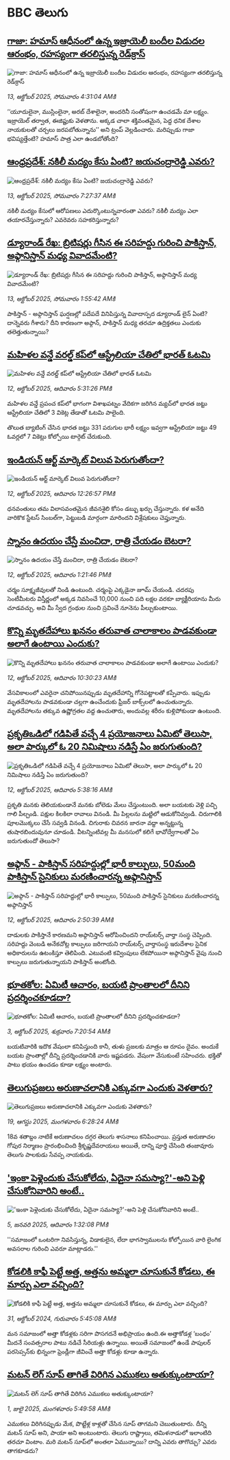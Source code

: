 # BBC తెలుగు## [గాజా: హమాస్ ఆధీనంలో ఉన్న ఇజ్రాయెలీ బందీల విడుదల ఆరంభం, రహస్యంగా తరలిస్తున్న రెడ్‌క్రాస్ ](https://www.bbc.com/telugu/articles/c874gdnj2nqo?at_medium=RSS&at_campaign=rss?at_campaign=githubrss)![గాజా: హమాస్ ఆధీనంలో ఉన్న ఇజ్రాయెలీ బందీల విడుదల ఆరంభం, రహస్యంగా తరలిస్తున్న రెడ్‌క్రాస్ ](https://ichef.bbci.co.uk/ace/standard/240/cpsprodpb/55ac/live/f16f6f40-a7fa-11f0-b741-177e3e2c2fc7.jpg)_13, అక్టోబర్ 2025, సోమవారం 4:31:04 AMకి_‘‘యూదులైనా, ముస్లింలైనా, అరబ్ దేశాలైనా, అందరినీ సంతోషంగా ఉంచడమే మా లక్ష్యం. ఇజ్రాయెల్ తర్వాత, ఈజిప్టుకు వెళతాను. అక్కడ చాలా శక్తివంతమైన, పెద్ద ధనిక దేశాల నాయకులతో చర్చలు జరపబోతున్నాను’’ అని ట్రంప్ వెల్లడించారు. మరిప్పుడు గాజా భవిష్యత్తేంటి? హమాస్ పాత్ర ఎలా ఉండబోతోంది?## [ఆంధ్రప్రదేశ్‌: నకిలీ మద్యం కేసు ఏంటి?  జయచంద్రారెడ్డి ఎవరు?](https://www.bbc.com/telugu/articles/c740j5237zpo?at_medium=RSS&at_campaign=rss?at_campaign=githubrss)![ఆంధ్రప్రదేశ్‌: నకిలీ మద్యం కేసు ఏంటి?  జయచంద్రారెడ్డి ఎవరు?](https://ichef.bbci.co.uk/ace/standard/240/cpsprodpb/7018/live/53cf3010-a807-11f0-92db-77261a15b9d2.jpg)_13, అక్టోబర్ 2025, సోమవారం 7:27:37 AMకి_నకిలీ మద్యం కేసులో ఆరోపణలు ఎదుర్కొంటున్నవారంతా  ఎవరు? నకిలీ మద్యం ఎలా తయారచేస్తున్నారు? ఎవరెవరు సహకరిస్తున్నారు?## [డ్యూరాండ్ రేఖ: బ్రిటిషర్లు గీసిన ఈ సరిహద్దు గురించి పాకిస్తాన్, అఫ్గానిస్తాన్ మధ్య వివాదమేంటి?](https://www.bbc.com/telugu/articles/c0m4mex7dx7o?at_medium=RSS&at_campaign=rss?at_campaign=githubrss)![డ్యూరాండ్ రేఖ: బ్రిటిషర్లు గీసిన ఈ సరిహద్దు గురించి పాకిస్తాన్, అఫ్గానిస్తాన్ మధ్య వివాదమేంటి?](https://ichef.bbci.co.uk/ace/ws/240/cpsprodpb/e2b8/live/7f8e0a00-a776-11f0-b741-177e3e2c2fc7.jpg)_13, అక్టోబర్ 2025, సోమవారం 1:55:42 AMకి_పాకిస్తాన్ - అఫ్గానిస్తాన్ ఘర్షణల్లో పదేపదే వినిపిస్తున్న వివాదాస్పద డ్యూరాండ్ లైన్ ఏంటి? దాన్నెవరు గీశారు? దీని కారణంగా అఫ్గాన్, పాకిస్తాన్ మధ్య తరచూ ఉద్రిక్తతలు ఎందుకు తలెత్తుతున్నాయి?## [మహిళల వన్డే వరల్డ్ కప్‌లో ఆస్ట్రేలియా చేతిలో భారత్ ఓటమి](https://www.bbc.com/telugu/articles/c9v7vzl03mmo?at_medium=RSS&at_campaign=rss?at_campaign=githubrss)![మహిళల వన్డే వరల్డ్ కప్‌లో ఆస్ట్రేలియా చేతిలో భారత్ ఓటమి](https://ichef.bbci.co.uk/ace/ws/240/cpsprodpb/40d4/live/1686eb50-a792-11f0-8c9e-87f67f3eb58c.jpg)_12, అక్టోబర్ 2025, ఆదివారం 5:31:26 PMకి_మహిళల వన్డే ప్రపంచ కప్‌లో భాగంగా విశాఖపట్నం వేదికగా జరిగిన మ్యచ్‌లో భారత జట్టు ఆస్ట్రేలియా చేతిలో 3 వికెట్ల తేడాతో ఓటమి పాలైంది.

తొలుత బ్యాటింగ్ చేసిన భారత జట్టు 331 పరుగుల భారీ లక్ష్యం ఇవ్వగా ఆస్ట్రేలియా జట్టు 49 ఓవర్లలో 7 వికెట్లు కోల్పోయి టార్గెట్ చేరుకుంది.## [ఇండియన్ ఆర్ట్ మార్కెట్ విలువ పెరుగుతోందా?](https://www.bbc.com/telugu/articles/c0r0r1rzd1xo?at_medium=RSS&at_campaign=rss?at_campaign=githubrss)![ఇండియన్ ఆర్ట్ మార్కెట్ విలువ పెరుగుతోందా?](https://ichef.bbci.co.uk/ace/ws/240/cpsprodpb/c653/live/2fa33b80-a6ba-11f0-92db-77261a15b9d2.jpg)_12, అక్టోబర్ 2025, ఆదివారం 12:26:57 PMకి_ధనవంతులు తమ విలాసవంతమైన జీవనశైలి కోసం డబ్బు ఖర్చు చేస్తున్నారు. కళ  అనేది వారికొక స్టేటస్ సింబల్‌గా, పెట్టుబడి మార్గంగా మారిందని విశ్లేషకులు చెప్తున్నారు.## [స్నానం ఉదయం చేస్తే మంచిదా, రాత్రి చేయడం బెటరా?](https://www.bbc.com/telugu/articles/ckgzkpxvnzyo?at_medium=RSS&at_campaign=rss?at_campaign=githubrss)![స్నానం ఉదయం చేస్తే మంచిదా, రాత్రి చేయడం బెటరా?](https://ichef.bbci.co.uk/ace/ws/240/cpsprodpb/e5c9/live/1918ecd0-9868-11f0-af62-91486a511a31.jpg)_12, అక్టోబర్ 2025, ఆదివారం 1:21:46 PMకి_చర్మం సూక్ష్మజీవులతో నిండి ఉంటుంది. చర్మంపై ఎక్కడైనా జూమ్ చేయండి. చదరపు సెంటీమీటరు విస్తీర్ణంలో అక్కడ నివసించే 10,000 నుంచి పది లక్షల వరకూ బ్యాక్టీరియాను మీరు చూడవచ్చు. అవి మీ స్వేద గ్రంథుల నుంచి స్రవించే నూనెను పీల్చుకుంటాయి.## [కొన్ని మృతదేహాలు ఖననం తరువాత చాలాకాలం పాడవకుండా అలాగే ఉంటాయి ఎందుకు?](https://www.bbc.com/telugu/articles/cj6x73llky8o?at_medium=RSS&at_campaign=rss?at_campaign=githubrss)![కొన్ని మృతదేహాలు ఖననం తరువాత చాలాకాలం పాడవకుండా అలాగే ఉంటాయి ఎందుకు?](https://ichef.bbci.co.uk/ace/ws/240/cpsprodpb/eacb/live/d8b8bfe0-9082-11f0-9cf6-cbf3e73ce2b9.jpg)_12, అక్టోబర్ 2025, ఆదివారం 10:30:23 AMకి_వేసవికాలంలో ఎవరైనా చనిపోయినప్పుడు మృతదేహాన్ని గోనెపట్టాలతో కప్పేవారు. ఇప్పుడు మృతదేహాలను పాడవకుండా చల్లగా ఉంచేందుకు ఫ్రీజర్ బాక్స్‌లలో ఉంచుతున్నారు.
మృతదేహాలను తక్కువ ఉష్ణోగ్రతల వద్ద ఉంచుతారు, అందువల్ల శరీరం కుళ్లిపోకుండా ఉంటుంది.## [ప్రకృతిఒడిలో గడిపితే వచ్చే 4 ప్రయోజనాలు ఏమిటో తెలుసా, అలా పార్కులో ఓ 20 నిమిషాలు నడిస్తే ఏం జరుగుతుంది?](https://www.bbc.com/telugu/articles/ckgyg78vygko?at_medium=RSS&at_campaign=rss?at_campaign=githubrss)![ప్రకృతిఒడిలో గడిపితే వచ్చే 4 ప్రయోజనాలు ఏమిటో తెలుసా, అలా పార్కులో ఓ 20 నిమిషాలు నడిస్తే ఏం జరుగుతుంది?](https://ichef.bbci.co.uk/ace/ws/240/cpsprodpb/be0c/live/21423b20-a6b7-11f0-b741-177e3e2c2fc7.jpg)_12, అక్టోబర్ 2025, ఆదివారం 5:38:16 AMకి_ప్రకృతి మనకు తెలియకుండానే మనకు బోలెడు మేలు చేస్తుంటుంది.  అలా బయటకు వెళ్లి పచ్చి గాలి పీల్చండి. పక్షుల కిలకిలా రావాలు వినండి. మీ పిల్లలను మట్టిలో ఆడుకోనివ్వండి.  చిరుగాలికి పూలమొక్కలు చేసే సవ్వడి వినండి. చిగురాకు చివరన జారనా వద్దా అన్నట్టున్న తుషారబిందువునూ చూడండి. వీటన్నింటివల్ల మీ మనసులో కలిగే భావోద్వేగాలతో ఏం జరుగుతుందో తెలుసా?## [అఫ్గాన్ - పాకిస్తాన్ సరిహద్దుల్లో భారీ కాల్పులు, 50మంది పాకిస్తాన్ సైనికులు మరణించారన్న అఫ్గానిస్తాన్ ](https://www.bbc.com/telugu/articles/cy9n9y7dyq0o?at_medium=RSS&at_campaign=rss?at_campaign=githubrss)![అఫ్గాన్ - పాకిస్తాన్ సరిహద్దుల్లో భారీ కాల్పులు, 50మంది పాకిస్తాన్ సైనికులు మరణించారన్న అఫ్గానిస్తాన్ ](https://ichef.bbci.co.uk/ace/ws/240/cpsprodpb/1c98/live/dda412a0-a713-11f0-928c-71dbb8619e94.jpg)_12, అక్టోబర్ 2025, ఆదివారం 2:50:39 AMకి_దాడులకు పాకిస్తానే కారణమని అఫ్గానిస్తాన్ ఆరోపించిందని రాయ్‌టర్స్ వార్తా సంస్థ చెప్పింది. సరిహద్దు వెంబడి అనేకచోట్ల కాల్పులు జరిగాయని రాయ్‌టర్స్ వార్తాసంస్థ  ఇరుదేశాల సైనిక అధికారులను ఉటంకిస్తూ తెలిపింది.  ఎటువంటి కవ్వింపులు లేకపోయినా అఫ్గానిస్తాన్ వైపు నుంచి కాల్పులు జరుగుతున్నాయని పాకిస్తాన్ అంటోంది.## [భూతకోల: ఏమిటీ ఆచారం, బయటి ప్రాంతాలలో దీనిని ప్రదర్శించకూడదా?](https://www.bbc.com/telugu/articles/cr5qjnvzg7no?at_medium=RSS&at_campaign=rss?at_campaign=githubrss)![భూతకోల: ఏమిటీ ఆచారం, బయటి ప్రాంతాలలో దీనిని ప్రదర్శించకూడదా?](https://ichef.bbci.co.uk/ace/ws/240/cpsprodpb/c56a/live/c8838e90-9f8f-11f0-b741-177e3e2c2fc7.jpg)_3, అక్టోబర్ 2025, శుక్రవారం 7:20:54 AMకి_బయటివారికి ఇదొక వేషంలా కనిపిస్తుంది కానీ, తుళు ప్రజలకు మాత్రం ఆ రూపం దైవం. అందుకే బయట ప్రాంతాల్లో దీన్ని ప్రదర్శించడానికి వారు ఇష్టపడరు. వేషంగా వేసుకుంటే సహించరు. భక్తితో పాటు భయం ఉంచడం కూడా లక్ష్యం అంటారు.## [తెలుగుప్రజలు అరుణాచలానికి ఎక్కువగా ఎందుకు వెళతారు?](https://www.bbc.com/telugu/articles/c8jp32zrzxpo?at_medium=RSS&at_campaign=rss?at_campaign=githubrss)![తెలుగుప్రజలు అరుణాచలానికి ఎక్కువగా ఎందుకు వెళతారు?](https://ichef.bbci.co.uk/ace/ws/240/cpsprodpb/cf2d/live/01932bf0-7d85-11f0-98a0-956f61945264.jpg)_19, ఆగస్టు 2025, మంగళవారం 6:28:24 AMకి_18వ శతాబ్దం నాటికే అరుణాచలం దగ్గర తెలుగు శాసనాలు కనిపించాయి. ప్రస్తుత అరుణాచల గోపుర నిర్మాణం ప్రారంభించింది శ్రీకృష్ణదేవరాయలు అయితే, దాన్ని పూర్తి చేసింది తంజావూరు తెలుగు పాలకుడు సేవప్ప నాయకుడు.## ['ఇంకా పెళ్లెందుకు చేసుకోలేదు, ఏదైనా సమస్యా?'-అని పెళ్లి చేసుకోనివారిని అంటే..](https://www.bbc.com/telugu/articles/cgq1w3lz7yyo?at_medium=RSS&at_campaign=rss?at_campaign=githubrss)!['ఇంకా పెళ్లెందుకు చేసుకోలేదు, ఏదైనా సమస్యా?'-అని పెళ్లి చేసుకోనివారిని అంటే..](https://ichef.bbci.co.uk/ace/ws/240/cpsprodpb/f6de/live/72c94a60-cb3e-11ef-87df-d575b9a434a4.jpg)_5, జనవరి 2025, ఆదివారం 1:32:08 PMకి_''సమాజంలో ఒంటరిగా నివసిస్తున్న, విడాకులైన, లేదా భాగస్వాములను కోల్పోయిన వారి లైంగిక అవసరాల గురించి ఎవరూ మాట్లాడరు.''## [కోడలికి కాఫీ పెట్టే అత్త, అత్తను అమ్మలా చూసుకునే కోడలు, ఈ మార్పు ఎలా వచ్చింది?](https://www.bbc.com/telugu/articles/c1l41zl8el2o?at_medium=RSS&at_campaign=rss?at_campaign=githubrss)![కోడలికి కాఫీ పెట్టే అత్త, అత్తను అమ్మలా చూసుకునే కోడలు, ఈ మార్పు ఎలా వచ్చింది?](https://ichef.bbci.co.uk/ace/ws/240/cpsprodpb/2b61/live/9176a6d0-8b0e-11ef-a81b-b1eda9741da3.jpg)_31, అక్టోబర్ 2024, గురువారం 5:45:08 AMకి_మన సమాజంలో అత్తా కోడళ్లకు సరిగా పొసగదనే అభిప్రాయం ఉంది.ఈ అత్తాకోడళ్ల ‘బంధం’ మీదనే సంవత్సరాల పాటు నడిచే సీరియళ్లు ఉన్నాయి. అయితే సమాజంలో ఉండే పాపులర్ పరసెప్సన్‌కు భిన్నంగా ఫ్రెండ్లీగా జీవించే అత్తా కోడళ్లు కూడా ఉన్నారు.## [మటన్ లెగ్ సూప్ తాగితే విరిగిన ఎముకలు అతుక్కుంటాయా?](https://www.bbc.com/telugu/articles/c0l4g92j8kzo?at_medium=RSS&at_campaign=rss?at_campaign=githubrss)![మటన్ లెగ్ సూప్ తాగితే విరిగిన ఎముకలు అతుక్కుంటాయా?](https://ichef.bbci.co.uk/ace/ws/240/cpsprodpb/b31e/live/cce532c0-6d41-11f0-9462-bb509dc78127.jpg)_1, జులై 2025, మంగళవారం 5:49:58 AMకి_ఎముకలు విరిగినప్పుడు మేక, పొట్టేళ్ల కాళ్లతో చేసిన సూప్ తాగమని చెబుతుంటారు. దీన్ని మటన్ సూప్ అని, పాయా అని అంటుంటారు. తెలుగు రాష్ట్రాలు, తమిళనాడులో ఇలాంటిది తరచూ వింటాం. మరి మటన్ సూప్‌లో అంతలా ఏమున్నాయి? దాన్ని ఎవరు తాగొచ్చు? ఎవరు తాగకూడదు?